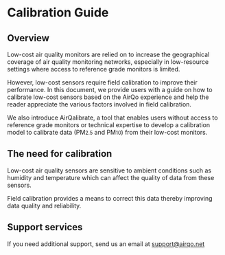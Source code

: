 # Calibration Guide

## Overview

Low-cost air quality monitors are relied on to increase the geographical coverage of air quality monitoring networks, especially in low-resource settings where access to reference grade monitors is limited.

However, low-cost sensors require field calibration to improve their performance. In this document, we provide users with a guide on how to calibrate low-cost sensors based on the AirQo experience and help the reader appreciate the various factors involved in field calibration.

We also introduce AirQalibrate, a tool that enables users without access to reference grade monitors or technical expertise to develop a calibration model to calibrate data (PM<small>2.5</small> and PM<small>10</small>) from their low-cost monitors.

## The need for calibration

Low-cost air quality sensors are sensitive to ambient conditions such as humidity and temperature which can affect the quality of data from these sensors.

Field calibration provides a means to correct this data thereby improving data quality and reliability.

## Support services

If you need additional support, send us an email at [support@airqo.net](mailto:support@airqo.net)
